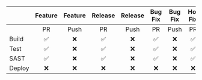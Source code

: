 


|        | Feature | Feature | Release | Release | Bug Fix | Bug Fix | Hot Fix | Hot Fix | QA  |  QA  | Staging | Staging | Stable | Stable |
| ------ | :-----: | :-----: | :-----: | :-----: | :-----: | :-----: | :-----: | :-----: | :-: | :--: | :-----: | :-----: | :----: | :----: |
|        |   PR    |  Push   |   PR    |  Push   |   PR    |  Push   |   PR    |  Push   | PR  | Push |   PR    |  Push   |   PR   |  Push  |
| Build  |    ✅    |    ❌    |    ✅    |    ❌    |    ✅    |    ❌    |    ✅    |    ❌    |  ✅  |  ✅   |    ✅    |    ✅    |        |   ✅    |
| Test   |    ✅    |    ❌    |    ✅    |    ❌    |    ✅    |    ❌    |    ✅    |    ❌    |  ✅  |  ✅   |    ✅    |    ✅    |        |   ✅    |
| SAST   |    ✅    |    ❌    |    ✅    |    ❌    |    ✅    |    ❌    |    ✅    |    ❌    |  ✅  |  ✅   |    ✅    |    ✅    |        |   ✅    |
| Deploy |    ❌    |    ❌    |    ❌    |    ❌    |    ❌    |    ❌    |    ❌    |    ❌    |  ❌  |  ✅   |    ❌    |    ✅    |        |   ✅    |




